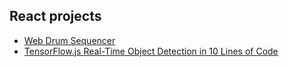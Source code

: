 ## React projects

- [Web Drum Sequencer](https://github.com/stufreen/web-drum-sequencer)
- [TensorFlow.js Real-Time Object Detection in 10 Lines of Code](https://medium.com/@bourdakos1/tensorflow-js-real-time-object-detection-in-10-lines-of-code-baf15dfb95b2)
